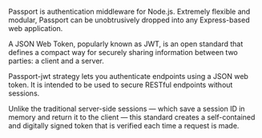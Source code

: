 Passport is authentication middleware for Node.js. Extremely flexible and modular, Passport can be unobtrusively dropped into any Express-based web application.

A JSON Web Token, popularly known as JWT, is an open standard that defines a compact way for securely sharing information between two parties: a client and a server.

Passport-jwt strategy lets you authenticate endpoints using a JSON web token. It is intended to be used to secure RESTful endpoints without sessions.

Unlike the traditional server-side sessions — which save a session ID in memory and return it to the client — this standard creates a self-contained and digitally signed token that is verified each time a request is made.
